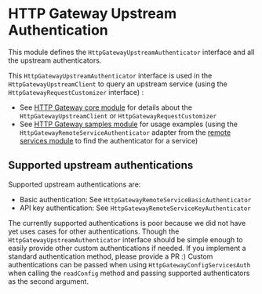 HTTP Gateway Upstream Authentication
====================================
This module defines the `HttpGatewayUpstreamAuthenticator` interface and all the upstream authenticators.

This `HttpGatewayUpstreamAuthenticator` interface is used in the `HttpGatewayUpstreamClient` to query an upstream service (using the `HttpGatewayRequestCustomizer` interface) :
- See [HTTP Gateway core module](../core) for details about the `HttpGatewayUpstreamClient` or `HttpGatewayRequestCustomizer`
- See [HTTP Gateway samples module](../samples) for usage examples (using the `HttpGatewayRemoteServiceAuthenticator` adapter from the [remote services module](../remote-services) to find the authenticator for a service)

Supported upstream authentications
----------------------------------
Supported upstream authentications are:
- Basic authentication: See `HttpGatewayRemoteServiceBasicAuthenticator`
- API key authentication: See `HttpGatewayRemoteServiceKeyAuthenticator`

The currently supported authentications is poor because we did not have yet uses cases for other authentications. Though the `HttpGatewayUpstreamAuthenticator` interface should be simple enough to easily provide other custom authentications if needed. If you implement a standard authentication method, please provide a PR :)
Custom authentications can be passed when using `HttpGatewayConfigServicesAuth` when calling the `readConfig` method and passing supported authenticators as the second argument.
